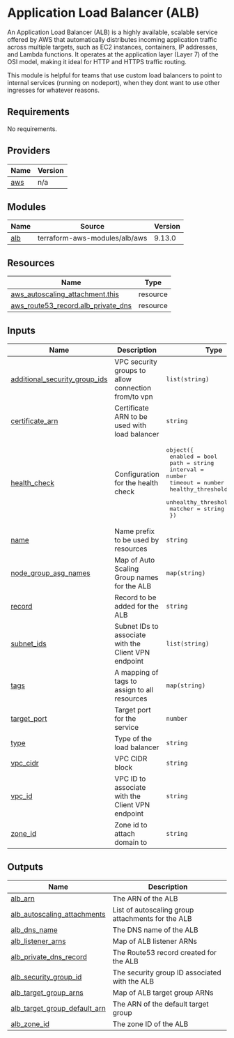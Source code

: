 # Application Load Balancer (ALB)

An Application Load Balancer (ALB) is a highly available, scalable service offered by AWS that automatically distributes incoming application traffic across multiple targets, such as EC2 instances, containers, IP addresses, and Lambda functions. It operates at the application layer (Layer 7) of the OSI model, making it ideal for HTTP and HTTPS traffic routing.

This module is helpful for teams that use custom load balancers to point to internal services (running on nodeport), when they dont want to use other ingresses for whatever reasons.

## Requirements

No requirements.

## Providers

| Name | Version |
|------|---------|
| <a name="provider_aws"></a> [aws](#provider\_aws) | n/a |

## Modules

| Name | Source | Version |
|------|--------|---------|
| <a name="module_alb"></a> [alb](#module\_alb) | terraform-aws-modules/alb/aws | 9.13.0 |

## Resources

| Name | Type |
|------|------|
| [aws_autoscaling_attachment.this](https://registry.terraform.io/providers/hashicorp/aws/latest/docs/resources/autoscaling_attachment) | resource |
| [aws_route53_record.alb_private_dns](https://registry.terraform.io/providers/hashicorp/aws/latest/docs/resources/route53_record) | resource |

## Inputs

| Name | Description | Type | Default | Required |
|------|-------------|------|---------|:--------:|
| <a name="input_additional_security_group_ids"></a> [additional\_security\_group\_ids](#input\_additional\_security\_group\_ids) | VPC security groups to allow connection from/to vpn | `list(string)` | `[]` | no |
| <a name="input_certificate_arn"></a> [certificate\_arn](#input\_certificate\_arn) | Certificate ARN to be used with load balancer | `string` | n/a | yes |
| <a name="input_health_check"></a> [health\_check](#input\_health\_check) | Configuration for the health check | <pre>object({<br/>    enabled             = bool<br/>    path                = string<br/>    interval            = number<br/>    timeout             = number<br/>    healthy_threshold   = number<br/>    unhealthy_threshold = number<br/>    matcher             = string<br/>  })</pre> | <pre>{<br/>  "enabled": true,<br/>  "healthy_threshold": 2,<br/>  "interval": 30,<br/>  "matcher": "200",<br/>  "path": "/",<br/>  "timeout": 5,<br/>  "unhealthy_threshold": 2<br/>}</pre> | no |
| <a name="input_name"></a> [name](#input\_name) | Name prefix to be used by resources | `string` | `"devzero"` | no |
| <a name="input_node_group_asg_names"></a> [node\_group\_asg\_names](#input\_node\_group\_asg\_names) | Map of Auto Scaling Group names for the ALB | `map(string)` | n/a | yes |
| <a name="input_record"></a> [record](#input\_record) | Record to be added for the ALB | `string` | n/a | yes |
| <a name="input_subnet_ids"></a> [subnet\_ids](#input\_subnet\_ids) | Subnet IDs to associate with the Client VPN endpoint | `list(string)` | `[]` | no |
| <a name="input_tags"></a> [tags](#input\_tags) | A mapping of tags to assign to all resources | `map(string)` | `{}` | no |
| <a name="input_target_port"></a> [target\_port](#input\_target\_port) | Target port for the service | `number` | n/a | yes |
| <a name="input_type"></a> [type](#input\_type) | Type of the load balancer | `string` | `"application"` | no |
| <a name="input_vpc_cidr"></a> [vpc\_cidr](#input\_vpc\_cidr) | VPC CIDR block | `string` | n/a | yes |
| <a name="input_vpc_id"></a> [vpc\_id](#input\_vpc\_id) | VPC ID to associate with the Client VPN endpoint | `string` | n/a | yes |
| <a name="input_zone_id"></a> [zone\_id](#input\_zone\_id) | Zone id to attach domain to | `string` | n/a | yes |

## Outputs

| Name | Description |
|------|-------------|
| <a name="output_alb_arn"></a> [alb\_arn](#output\_alb\_arn) | The ARN of the ALB |
| <a name="output_alb_autoscaling_attachments"></a> [alb\_autoscaling\_attachments](#output\_alb\_autoscaling\_attachments) | List of autoscaling group attachments for the ALB |
| <a name="output_alb_dns_name"></a> [alb\_dns\_name](#output\_alb\_dns\_name) | The DNS name of the ALB |
| <a name="output_alb_listener_arns"></a> [alb\_listener\_arns](#output\_alb\_listener\_arns) | Map of ALB listener ARNs |
| <a name="output_alb_private_dns_record"></a> [alb\_private\_dns\_record](#output\_alb\_private\_dns\_record) | The Route53 record created for the ALB |
| <a name="output_alb_security_group_id"></a> [alb\_security\_group\_id](#output\_alb\_security\_group\_id) | The security group ID associated with the ALB |
| <a name="output_alb_target_group_arns"></a> [alb\_target\_group\_arns](#output\_alb\_target\_group\_arns) | Map of ALB target group ARNs |
| <a name="output_alb_target_group_default_arn"></a> [alb\_target\_group\_default\_arn](#output\_alb\_target\_group\_default\_arn) | The ARN of the default target group |
| <a name="output_alb_zone_id"></a> [alb\_zone\_id](#output\_alb\_zone\_id) | The zone ID of the ALB |
